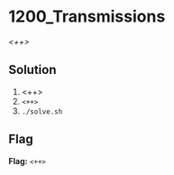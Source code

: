 # 1200_Transmissions
*<++>*

## Solution
1. <++>
2. `<++>`
3. `./solve.sh`


## Flag
**Flag:** `<++>`
